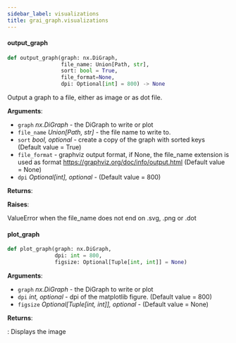 ```yaml
---
sidebar_label: visualizations
title: grai_graph.visualizations
---
```


#### output\_graph

```python
def output_graph(graph: nx.DiGraph,
                 file_name: Union[Path, str],
                 sort: bool = True,
                 file_format=None,
                 dpi: Optional[int] = 800) -> None
```

Output a graph to a file, either as image or as dot file.

**Arguments**:

- `graph` _nx.DiGraph_ - the DiGraph to write or plot
- `file_name` _Union[Path, str]_ - the file name to write to.
- `sort` _bool, optional_ - create a copy of the graph with sorted keys (Default value = True)
- `file_format` - graphviz output format, if None, the file_name extension is used as format
  https://graphviz.org/doc/info/output.html (Default value = None)
- `dpi` _Optional[int], optional_ - (Default value = 800)


**Returns**:



**Raises**:

  ValueError when the file_name does not end on .svg, .png or .dot

#### plot\_graph

```python
def plot_graph(graph: nx.DiGraph,
               dpi: int = 800,
               figsize: Optional[Tuple[int, int]] = None)
```

**Arguments**:

- `graph` _nx.DiGraph_ - the DiGraph to write or plot
- `dpi` _int, optional_ - dpi of the matplotlib figure. (Default value = 800)
- `figsize` _Optional[Tuple[int, int]], optional_ - (Default value = None)


**Returns**:

  : Displays the image
